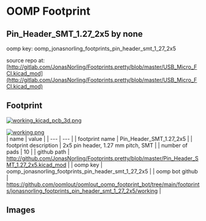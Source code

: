 # OOMP Footprint  
## Pin_Header_SMT_1.27_2x5  by none  
  
oomp key: oomp_jonasnorling_footprints_pin_header_smt_1_27_2x5  
  
source repo at: [http://gitlab.com/JonasNorling/Footprints.pretty/blob/master/USB_Micro_FCI.kicad_mod](http://gitlab.com/JonasNorling/Footprints.pretty/blob/master/USB_Micro_FCI.kicad_mod)  
## Footprint  
  
[![working_kicad_pcb_3d.png](working_kicad_pcb_3d_600.png)](working_kicad_pcb_3d.png)  
  
[![working.png](working_600.png)](working.png)  
| name | value | 
| --- | --- | 
| footprint name | Pin_Header_SMT_1.27_2x5 | 
| footprint description | 2x5 pin header, 1.27 mm pitch, SMT | 
| number of pads | 10 | 
| github path | http://github.com/JonasNorling/Footprints.pretty/blob/master/Pin_Header_SMT_1.27_2x5.kicad_mod | 
| oomp key | oomp_jonasnorling_footprints_pin_header_smt_1_27_2x5 | 
| oomp bot github | https://github.com/oomlout/oomlout_oomp_footprint_bot/tree/main/footprints/jonasnorling_footprints_pin_header_smt_1_27_2x5/working | 
## Images  
